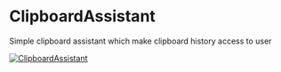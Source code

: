 # ClipboardAssistant
Simple clipboard assistant which make clipboard history access to user

[![ClipboardAssistant](https://github.com/ivorob/ClipboardAssistant/actions/workflows/cmake.yml/badge.svg)](https://github.com/ivorob/ClipboardAssistant/actions)
